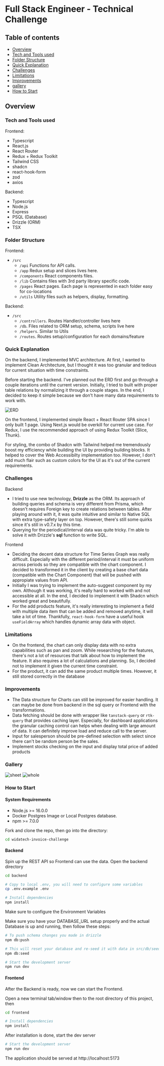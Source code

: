 # Full Stack Engineer - Technical Challenge

## Table of contents

- [Overview](#overview)
- [Tech and Tools used](#tech-and-tools-used)
- [Folder Structure](#folder-structure)
- [Quick Explanation](#quick-explanation)
- [Challenges](#challenges)
- [Limitations](#limitations)
- [Improvements](#improvements)
- [gallery](#gallery)
- [How to Start](#how-to-start)


## Overview

### Tech and Tools used
Frontend:
- Typescript
- React.js
- React Router
- Redux + Redux Toolkit
- Tailwind CSS
- shadcn
- react-hook-form
- zod
- axios

Backend:
- Typescript
- Node.js 
- Express
- PSQL (Database)
- Drizzle (ORM)
- TSX

### Folder Structure
Frontend:
- `/src`
  - `/api` Functions for API calls.
  - `/app` Redux setup and slices lives here.
  - `/components` React components files.
  - `/lib` Contains files with 3rd party library specific code.
  - `/pages` React pages. Each page is represented in each folder easy for co-locations
  - `/utils` Utility files such as helpers, display, formatting.

Backend:
- `/src`
  - `/controllers`. Routes Handler/controller lives here
  - `/db`. Files related to ORM setup, schema, scripts live here
  - `/helpers`. Similar to Utils
  - `/routes`. Routes setup/configuration for each domains/feature

### Quick Explanation
On the backend, I implemented MVC architecture. At first, I wanted to implement Clean Architecture, but I thought it was too granular and tedious for current situation with time constraints.

Before starting the backend. I've planned out the ERD first and go through a couple iterations until the current version. Initially, I tried to built with proper table relations by normalizing it through a couple stages. In the end, I decided to keep it simple because we don't have many data requirements to work with.
 
![ERD](media/ERD-V2.png)

On the frontend, I implemented simple React + React Router SPA since I only built 1 page. Using Next.js would be overkill for current use case. For Redux, I use the recommended approach of using Redux Toolkit (Slice, Thunk). 

For styling, the combo of Shadcn with Tailwind helped me tremendously boost my efficiency while building the UI by providing building blocks. It helped to cover the Web Accessibilty implementation too. However, I don't add much flair such as custom colors for the UI as it's out of the current requirements.

### Challenges
Backend
- I tried to use new technology, **Drizzle** as the ORM. Its approach of building queries and schema is very different from Prisma, which doesn't requires Foreign key to create relations between tables. After playing around with it, it was quite intuitive and similar to Native SQL with extra type-safety layer on top. However, there's still some quirks since it's still in v0.7.x by this time.
- Querying for the periodical/interval data was quite tricky. I'm able to solve it with Drizzle's **sql** function to write SQL.

Frontend
- Deciding the decent data structure for Time Series Graph was really difficult. Especially with the different period/interval it must be uniform across periods so they are compatible with the chart component. I decided to transformed it in the client by creating a base chart data (compatible with the Chart Component) that will be pushed with appropiate values from API.
-  Initially I was trying to implement the auto-suggest component by my own. Although it was working, it's really hard to worked with and not accessible at all. In the end, I decided to implement it with Shadcn which worked great and beautifully.
- For the add products feature, it's really interesting to implement a field with multiple data item that can be added and removed anytime, it will take a lot of time. Thankfully, `react-hook-form` have a useful hook `useFieldArray` which handles dynamic array data with object.

### Limitations
- On the frontend, the chart can only display data with no extra capabilities such as pan and zoom. While researching for the features, there's not a lot of resources that talk about how to implement the feature. It also requires a lot of calculations and planning. So, I decided not to implement it given the current time constraint.
- For the product, it can add the same product multiple times. However, it still stored correctly in the database

### Improvements
- The Data structure for Charts can still be improved for easier handling. It can maybe be done from backend in the sql query or Frontend with the transformations.
- Data fetching should be done with wrapper like `tanstack-query` or `rtk-query` that provides caching layer. Especially, for dashboard applications the granular caching control can helps when dealing with large amount of data. It can definitely improve load and reduce call to the server.
- Input for salesperson should be pre-defined selection with select since there can't be random person be the sales.
- Implement stocks checking on the input and display total price of added products

### Gallery 

![sheet](/media/ss-sheet.png)
![whole](/media/ss-whole.png)

### How to Start

#### System Requirements
- Node.js >= 16.0.0
- Docker Postgres Image or Local Postgres database.
- npm >= 7.0.0

Fork and clone the repo, then go into the directory:

```bash
cd widatech-invoice-challenge
```

#### Backend
Spin up the REST API so Frontend can use the data. Open the backend directory
```bash
cd backend

# Copy to local .env, you will need to configure some variables
cp .env.example .env

# Install dependencies
npm install
```
Make sure to configure the Environment Variables

Make sure you have your DATABASE_URL setup properly and the actual Database is up and running, then follow these steps:

```bash
# To push schema changes you made in drizzle
npm db:push

# This will reset your database and re-seed it with data in src/db/seed.ts.
npm db:seed

# Start the development server
npm run dev
```

#### Frontend
After the Backend is ready, now we can start the Frontend.

Open a new terminal tab/window then to the root directory of this project, then
```bash
cd frontend

# Install dependencies
npm install
```

After installation is done, start the dev server

```bash
# Start the development server
npm run dev
```

The application should be served at http://localhost:5173

